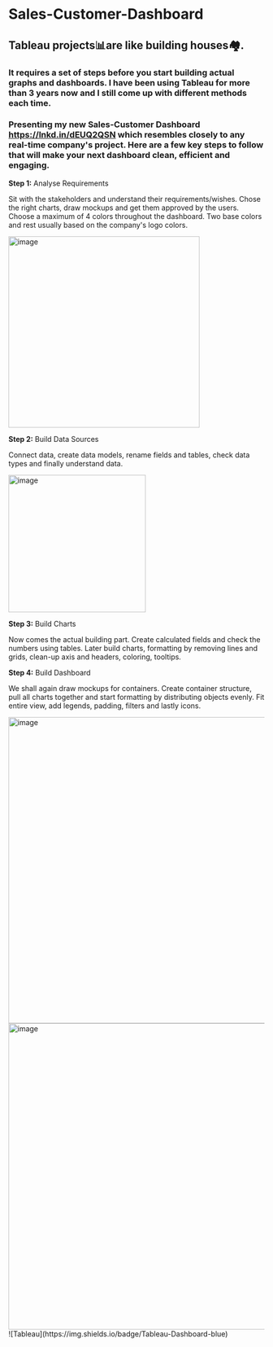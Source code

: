# Sales-Customer-Dashboard

## Tableau projects📊are like building houses🏘.

### It requires a set of steps before you start building actual graphs and dashboards. I have been using Tableau for more than 3 years now and I still come up with different methods each time. 

### Presenting my new Sales-Customer Dashboard https://lnkd.in/dEUQ2QSN which resembles closely to any real-time company's project. Here are a few key steps to follow that will make your next dashboard clean, efficient and engaging.

**Step 1:** Analyse Requirements

Sit with the stakeholders and understand their requirements/wishes. Chose the right charts, draw mockups and get them approved by the users. Choose a maximum of 4 colors throughout the dashboard. Two base colors and rest usually based on the company's logo colors. 

<img width="376" alt="image" src="https://github.com/user-attachments/assets/6a80313b-551a-46a5-8f23-ccca636bae7d" />

**Step 2:** Build Data Sources

Connect data, create data models, rename fields and tables, check data types and finally understand data.

<img width="270" alt="image" src="https://github.com/user-attachments/assets/8acf132d-5ca0-4749-b82a-09245a9801ab" />

**Step 3:** Build Charts

Now comes the actual building part. Create calculated fields and check the numbers using tables. Later build charts, formatting by removing lines and grids, clean-up axis and headers, coloring, tooltips.

**Step 4:** Build Dashboard

We shall again draw mockups for containers. Create container structure, pull all charts together and start formatting by distributing objects evenly. Fit entire view, add legends, padding, filters and lastly icons.

<img width="602" alt="image" src="https://github.com/user-attachments/assets/080dc700-d050-44c3-855b-5158ec508be4" />

<img width="602" alt="image" src="https://github.com/user-attachments/assets/6d4e6999-f20f-453b-a4b6-3275e73db3ff" />
![Tableau](https://img.shields.io/badge/Tableau-Dashboard-blue)

